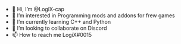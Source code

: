 - 👋 Hi, I’m @LogiX-cap
- 👀 I’m interested in Programming mods and addons for frew games
- 🌱 I’m currently learning C++ and Python
- 💞️ I’m looking to collaborate on Discord
- 📫 How to reach me LogiX#0015

<!---
LogiX-cap/LogiX-cap is a ✨ special ✨ repository because its `README.md` (this file) appears on your GitHub profile.
You can click the Preview link to take a look at your changes.
--->
